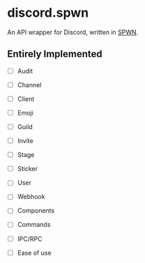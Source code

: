 # discord.spwn
An API wrapper for Discord, written in [SPWN](https://github.com/Spu7Nix/SPWN-language).

## Entirely Implemented
- [ ] Audit
- [ ] Channel
- [ ] Client
- [ ] Emoji
- [ ] Guild
- [ ] Invite
- [ ] Stage
- [ ] Sticker
- [ ] User
- [ ] Webhook
- [ ] Components
- [ ] Commands
- [ ] IPC/RPC
- [ ] Ease of use

